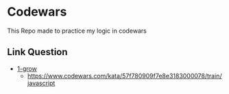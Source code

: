 # Codewars

This Repo made to practice my logic in codewars

## Link Question

- [1-grow](./1-grow.js)
  - <https://www.codewars.com/kata/57f780909f7e8e3183000078/train/javascript>